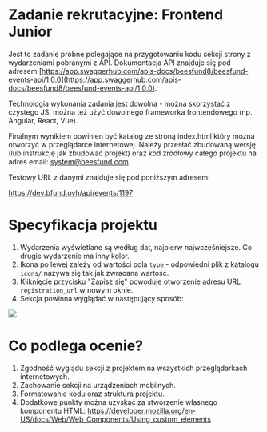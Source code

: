 # Zadanie rekrutacyjne: Frontend Junior

Jest to zadanie próbne polegające na przygotowaniu kodu sekcji strony z wydarzeniami pobranymi z API. Dokumentacja API 
znajduje się pod adresem [https://app.swaggerhub.com/apis-docs/beesfund8/beesfund-events-api/1.0.0](https://app.swaggerhub.com/apis-docs/beesfund8/beesfund-events-api/1.0.0).
 
Technologia wykonania zadania jest dowolna - można skorzystać z czystego JS, można też użyć dowolnego frameworka 
frontendowego (np. Angular, React, Vue).

Finalnym wynikiem powinien być katalog ze stroną index.html który mozna otworzyć w przeglądarce internetowej. 
Należy przesłać zbudowaną wersję (lub instrukcję jak zbudować projekt) oraz kod źródłowy całego projektu na adres email: 
[system@beesfund.com](mailto:system@beesfund.com).

Testowy URL z danymi znajduje się pod poniższym adresem:

https://dev.bfund.ovh/api/events/1197

# Specyfikacja projektu

1. Wydarzenia wyświetlane są według dat, najpierw najwcześniejsze. Co drugie wydarzenie ma inny kolor.
2. Ikona po lewej zależy od wartości pola `type` - odpowiedni plik z katalogu `icons/` nazywa się tak jak zwracana wartość. 
3. Kliknięcie przycisku "Zapisz się" powoduje otworzenie adresu URL `registration_url` w nowym oknie.
4. Sekcja powinna wyglądać w następujący sposób:

![](design.jpg)

# Co podlega ocenie?
 
1. Zgodność wyglądu sekcji z projektem na wszystkich przeglądarkach internetowych.
2. Zachowanie sekcji na urządzeniach mobilnych.
3. Formatowanie kodu oraz struktura projektu.
4. Dodatkowe punkty można uzyskać za stworzenie własnego komponentu HTML: 
https://developer.mozilla.org/en-US/docs/Web/Web_Components/Using_custom_elements
